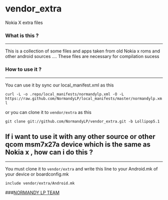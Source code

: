 # vendor_extra
Nokia X extra files

### What is this ?
------------------------
This is a collection of some files and apps taken from old Nokia x roms and other android sources .... These files are necessary for compilation sucess

### How to use it ?
------------------------
You can use it by sync our local_manifest.xml as this

`curl -L -o .repo/local_manifests/normandylp.xml -O -L https://raw.github.com/NormandyLP/local_manifests/master/normandylp.xml`

or you can clone it to `vendor/extra` as this

`git clone git://github.com/NormandyLP/vendor_extra.git -b Lollipop5.1`

## If i want to use it with any other source or other qcom msm7x27a device which is the same as Nokia x , how can i do this ?
-------------------------------------------------------------------------------------------------------------------

You must clone it to `vendor/extra` and write this line to your Android.mk of your device or boardconfig.mk

`include vendor/extra/Android.mk`

###[NORMANDY LP TEAM](https://github.com/NormandyLP)

